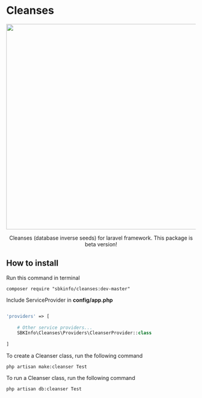 # Cleanses

<p align="center">
    <img src="https://lh3.googleusercontent.com/QLj-M5oHQqdOsfr8s9uYZ0b9OV3MryfoMnU8cdjozra9aQwaX1amaR8rVLyfUmiY7khCLySjEt9tmE-icO7uqGvXm3zReKtFC9wguowAqIV8etrHz61Dds1QI-phjvW7RsH-FSDyVWoYFM4L2vr26rgAis5hfLDTAtODQyhRIw0JOfD5NnpZoxEEhoQiDs3osYAKg48TTDuQ_oa-EoHX9GCrdQom4BQGafraYcvRc2g-MDrg77ml0z8R4nmtKmoXqeN75lQ2dVirH1si73qR40iQWaBLywW9tiIlZktzRTPunNvR3uT-kQYKyUU1KcXtF4cmfeQlF5ABOWfharD_NhZHT2qN73tQ99zDcV6kHMDf1hLFzRmHnenZESZdIFjnt4fEplQUF6DgEGvBkXijDFn6w7fZY_zqXKZrIRtQNObOpsHwnpnLAui2gnYb6_esToq-_3lGksVde-DySQ8ix3uFFJX-MCpNsPf-15Kn_mn-It7O6gk1UhmweE5Q0DGUJ_kEd6LqbUc2HMueSdUT95QEDI8ylt-e04-dUiwn7O4NK4iAG-q2kRKobU1ztRrfOF6MYLvAlD9Dr-OPNZvY0ndh8oPo3rxzrTUIw4w=w838-h456-no" width="546">
</p>

<p align="center">
    Cleanses (database inverse seeds) for laravel framework.
    This package is beta version!
</p>

## How to install

Run this command in terminal

	composer require "sbkinfo/cleanses:dev-master"

Include ServiceProvider in <b>config/app.php</b> 

```php

'providers' => [
    
    # Other service providers...
    SBKInfo\Cleanses\Providers\CleanserProvider::class
    
]

```

To create a Cleanser class, run the following command

	php artisan make:cleanser Test

To run a Cleanser class, run the following command

	php artisan db:cleanser Test
